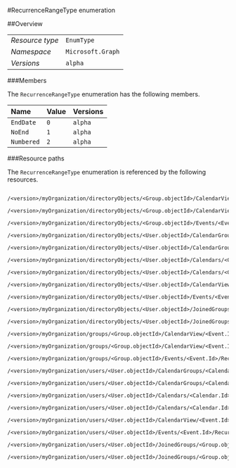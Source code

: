 #RecurrenceRangeType enumeration

 



##Overview

|  |  | 
| :-- | :-- | 
| _Resource type_ | `EnumType` | 
| _Namespace_ | `Microsoft.Graph` | 
| _Versions_ | `alpha` | 


###Members

The `RecurrenceRangeType` enumeration has the following members. 

| Name | Value | Versions | 
| :-- | :-- | :-- | 
| `EndDate` | `0` | `alpha` | 
| `NoEnd` | `1` | `alpha` | 
| `Numbered` | `2` | `alpha` | 


###Resource paths

The `RecurrenceRangeType` enumeration is referenced by the following resources. 

```
	/<version>/myOrganization/directoryObjects/<Group.objectId>/CalendarView/<Event.Id>/Instances/<Event.Id>/Recurrence/Range/Type
	/<version>/myOrganization/directoryObjects/<Group.objectId>/CalendarView/<Event.Id>/Recurrence/Range/Type
	/<version>/myOrganization/directoryObjects/<Group.objectId>/Events/<Event.Id>/Recurrence/Range/Type
	/<version>/myOrganization/directoryObjects/<User.objectId>/CalendarGroups/<CalendarGroup.Id>/Calendars/<Calendar.Id>/CalendarView/<Event.Id>/Recurrence/Range/Type
	/<version>/myOrganization/directoryObjects/<User.objectId>/CalendarGroups/<CalendarGroup.Id>/Calendars/<Calendar.Id>/Events/<Event.Id>/Recurrence/Range/Type
	/<version>/myOrganization/directoryObjects/<User.objectId>/Calendars/<Calendar.Id>/CalendarView/<Event.Id>/Recurrence/Range/Type
	/<version>/myOrganization/directoryObjects/<User.objectId>/Calendars/<Calendar.Id>/Events/<Event.Id>/Recurrence/Range/Type
	/<version>/myOrganization/directoryObjects/<User.objectId>/CalendarView/<Event.Id>/Recurrence/Range/Type
	/<version>/myOrganization/directoryObjects/<User.objectId>/Events/<Event.Id>/Recurrence/Range/Type
	/<version>/myOrganization/directoryObjects/<User.objectId>/JoinedGroups/<Group.objectId>/CalendarView/<Event.Id>/Recurrence/Range/Type
	/<version>/myOrganization/directoryObjects/<User.objectId>/JoinedGroups/<Group.objectId>/Events/<Event.Id>/Recurrence/Range/Type
	/<version>/myOrganization/groups/<Group.objectId>/CalendarView/<Event.Id>/Instances/<Event.Id>/Recurrence/Range/Type
	/<version>/myOrganization/groups/<Group.objectId>/CalendarView/<Event.Id>/Recurrence/Range/Type
	/<version>/myOrganization/groups/<Group.objectId>/Events/<Event.Id>/Recurrence/Range/Type
	/<version>/myOrganization/users/<User.objectId>/CalendarGroups/<CalendarGroup.Id>/Calendars/<Calendar.Id>/CalendarView/<Event.Id>/Recurrence/Range/Type
	/<version>/myOrganization/users/<User.objectId>/CalendarGroups/<CalendarGroup.Id>/Calendars/<Calendar.Id>/Events/<Event.Id>/Recurrence/Range/Type
	/<version>/myOrganization/users/<User.objectId>/Calendars/<Calendar.Id>/CalendarView/<Event.Id>/Recurrence/Range/Type
	/<version>/myOrganization/users/<User.objectId>/Calendars/<Calendar.Id>/Events/<Event.Id>/Recurrence/Range/Type
	/<version>/myOrganization/users/<User.objectId>/CalendarView/<Event.Id>/Recurrence/Range/Type
	/<version>/myOrganization/users/<User.objectId>/Events/<Event.Id>/Recurrence/Range/Type
	/<version>/myOrganization/users/<User.objectId>/JoinedGroups/<Group.objectId>/CalendarView/<Event.Id>/Recurrence/Range/Type
	/<version>/myOrganization/users/<User.objectId>/JoinedGroups/<Group.objectId>/Events/<Event.Id>/Recurrence/Range/Type
```





<!-- {
"type": "#page.annotation",
"tocPath": "EnumType/RecurrenceRangeType",
"tocItems": {
	"EnumType/RecurrenceRangeType/Overview": "#overview",
	"EnumType/RecurrenceRangeType/Operations": "#operations"
}
"section": "documentation"
} -->